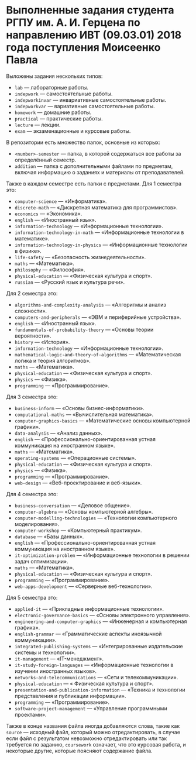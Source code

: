 # Выполненные задания студента РГПУ им. А. И. Герцена по направлению ИВТ (09.03.01) 2018 года поступления Моисеенко Павла
Выложены задания нескольких типов:
* `lab` — лабораторные работы.
* `indepwork` — самостоятельные работы.
* `indepworkinvar` — инвариативные самостоятельные работы.
* `indepworkvar` — вариативные самостоятельные работы.
* `homework` — домашние работы.
* `practical` — практические работы.
* `lecture` — лекции.
* `exam` — экзаменационные и курсовые работы.

В репозитории есть множество папок, основные из которых:
* `<number>-semester` — папка, в которой содержаться все работы за определённый семестр.
* `addition` — папка с дополнительными файлами по предметам, включая информацию о заданиях и материалы от преподавателей.

Также в каждом семестре есть папки с предметами. Для 1 семестра это:
* `computer-science` — «Информатика».
* `discrete-math` — «Дискретная математика для программистов».
* `economics` — «Экономика».
* `english` — «Иностранный язык».
* `information-technology` — «Информационные технологии».
* `information-technology-in-math` — «Информационные технологии в математике».
* `information-technology-in-physics` — «Информационные технологии в физике».
* `life-safety` — «Безопасность жизнедеятельности».
* `maths` — «Математика».
* `philosophy` — «Философия».
* `physical-education` — «Физическая культура и спорт».
* `russian` — «Русский язык и культура речи».

Для 2 семестра это:
* `algorithms-and-complexity-analysis` — «Алгоритмы и анализ сложности».
* `computers-and-peripherals` — «ЭВМ и периферийные устройства».
* `english` — «Иностранный язык».
* `fundamentals-of-probability-theory` — «Основы теории вероятности».
* `history` — «История».
* `information-technology` — «Информационные технологии».
* `mathematical-logic-and-theory-of-algorithms` — «Математическая логика и теория алгоритмов».
* `maths` — «Математика».
* `physical-education` — «Физическая культура и спорт».
* `physics` — «Физика».
* `programming` — «Программирование».

Для 3 семестра это:
* `business-inform` — «Основы бизнес-информатики».
* `computational-maths` — «Вычислительная математика».
* `computer-graphics-basics` — «Математические основы компьютерной графики».
* `data-analysis` — «Анализ данных».
* `english` — «Профессионально-ориентированная устная коммуникация на иностранном языке».
* `maths` — «Математика».
* `operating-systems` — «Операционные системы».
* `physical-education` — «Физическая культура и спорт».
* `physics` — «Физика».
* `programming` — «Программирование».
* `web-design` — «Веб-проектирование и веб-языки».

Для 4 семестра это:
* `business-conversation` — «Деловое общение».
* `computer-algebra` — «Основы компьютерной алгебры».
* `computer-modelling-technologies` — «Технологии компьютерного моделирования».
* `computer-workshop` — «Компьютерный практикум».
* `database` — «Базы данных».
* `english` — «Профессионально-ориентированная устная коммуникация на иностранном языке».
* `it-optimization-problem` — «Информационные технологии в решении задач оптимизации».
* `maths` — «Математика».
* `physical-education` — «Физическая культура и спорт».
* `programming` — «Программирование».
* `web-apps-development` — «Серверные веб-технологии».

Для 5 семестра это:
* `applied-it` — «Прикладные информационные технологии».
* `electronic-governance-basics` — «Основы электронного управления».
* `engineering-and-computer-graphics` — «Инженерная и компьютерная графика».
* `english-grammar` — «Грамматические аспекты иноязычной коммуникации».
* `integrated-publishing-systems` — «Интегрированные издательские системы и технологии».
* `it-management` — «IT-менеджмент».
* `it-study-foreign-languages` — «Информационные технологии в изучении иностранных языков».
* `networks-and-telecommunications` — «Сети и телекоммуникации».
* `physical-education` — «	Физическая культура и спорт».
* `presentation-and-publication-information` — «Техника и технологии представления и публикации информации».
* `programming` — «Программирование».
* `software-project-management` — «Управление программными проектами».

Также в конце названия файла иногда добавляются слова, такие как `source` — исходный файл, который можно отредактировать, в случае если файл с результатом невозможно отредактировать или так требуется по заданию, `coursework` означает, что это курсовая работа, и некоторые другие, которые поясняют содержание файла. 
